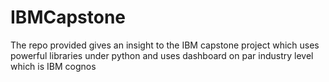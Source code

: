 # IBMCapstone
The repo provided gives an insight to the IBM capstone project which uses powerful libraries under python and uses dashboard on par industry level which is IBM cognos
